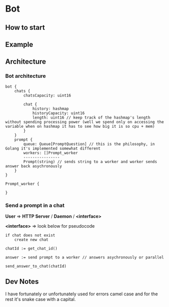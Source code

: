 # Bot

## How to start

## Example

## Architecture

### Bot architecture

```
bot {
    chats {
        chatsCapacity: uint16
        
        chat {
            history: hashmap
            historyCapacity: uint16
            length: uint16 // keep track of the hashmap's length without spending processing power (well we spend only on accessing the variable when on hashmap it has to see how big it is so cpu + mem)
        }
    }
    prompt {
        queue: Queue[PromptQuestion] // this is the philosophy, in Golang it's implemented somewhat different
        workers: []Prompt_worker
        ----------------
        Prompt(string) // sends string to a worker and worker sends answer back asychronously
    }
}

Prompt_worker {
    
}
```

### Send a prompt in a chat

**User** => **HTTP Server** / **Daemon** / **\<interface\>**

**\<interface\>** => look below for pseudocode

```
if chat does not exist
    create new chat

chatId := get_chat_id()
    
answer := send prompt to a worker // answers asychronously or parallel

send_answer_to_chat(chatId)
```

## Dev Notes

I have fortunately or unfortunately used for errors camel case and for the rest it's snake case with a capital.
